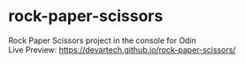 # rock-paper-scissors
Rock Paper Scissors project in the console for Odin  
Live Preview: https://devartech.github.io/rock-paper-scissors/  
